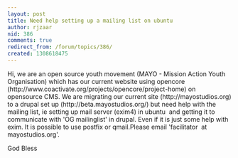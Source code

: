 ```yaml
---
layout: post
title: Need help setting up a mailing list on ubuntu
author: rjzaar
nid: 386
comments: true
redirect_from: /forum/topics/386/
created: 1308618475
---
```

<p>Hi, we are an open source youth movement (MAYO - Mission Action Youth Organisation) which has our current website using opencore (http://www.coactivate.org/projects/opencore/project-home) on opensource CMS. We are migrating our current site (http://mayostudios.org) to a drupal set up (http://beta.mayostudios.org/) but need help with the mailing list, ie setting up mail server (exim4) in ubuntu&nbsp; and getting it to communicate with 'OG mailinglist' in drupal. Even if it is just some help with exim. It is possible to use postfix or qmail.Please email 'facilitator&nbsp; at&nbsp; mayostudios.org'.</p><p>God Bless</p>
